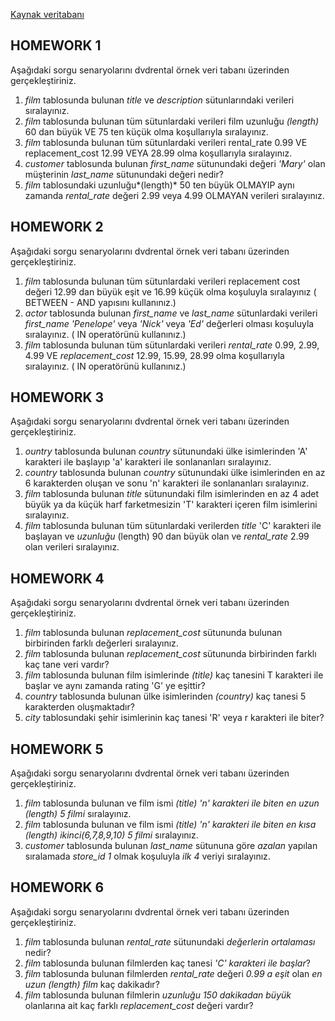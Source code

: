 
[Kaynak veritabanı](https://www.postgresqltutorial.com/wp-content/uploads/2019/05/dvdrental.zip)

## HOMEWORK 1

Aşağıdaki sorgu senaryolarını dvdrental örnek veri tabanı üzerinden gerçekleştiriniz.

1. *film* tablosunda bulunan *title* ve *description* sütunlarındaki verileri sıralayınız.
2. *film* tablosunda bulunan tüm sütunlardaki verileri film uzunluğu *(length)* 60 dan büyük VE 75 ten küçük olma koşullarıyla sıralayınız.
3. *film* tablosunda bulunan tüm sütunlardaki verileri rental_rate 0.99 VE replacement_cost 12.99 VEYA 28.99 olma koşullarıyla sıralayınız.
4. *customer* tablosunda bulunan *first_name* sütunundaki değeri *'Mary'* olan müşterinin *last_name* sütunundaki değeri nedir?
5. *film* tablosundaki uzunluğu*(length)* 50 ten büyük OLMAYIP aynı zamanda *rental_rate* değeri 2.99 veya 4.99 OLMAYAN verileri sıralayınız.


## HOMEWORK 2

Aşağıdaki sorgu senaryolarını dvdrental örnek veri tabanı üzerinden gerçekleştiriniz.

1. *film* tablosunda bulunan tüm sütunlardaki verileri replacement cost değeri 12.99 dan büyük eşit ve 16.99 küçük olma koşuluyla sıralayınız ( BETWEEN - AND yapısını kullanınız.)
2. *actor* tablosunda bulunan *first_name* ve *last_name* sütunlardaki verileri *first_name* *'Penelope'* veya *'Nick'* veya *'Ed'* değerleri olması koşuluyla sıralayınız. ( IN operatörünü kullanınız.)
3. *film* tablosunda bulunan tüm sütunlardaki verileri *rental_rate* 0.99, 2.99, 4.99 VE *replacement_cost* 12.99, 15.99, 28.99 olma koşullarıyla sıralayınız. ( IN operatörünü kullanınız.)


## HOMEWORK 3

Aşağıdaki sorgu senaryolarını dvdrental örnek veri tabanı üzerinden gerçekleştiriniz.

1. *ountry* tablosunda bulunan *country* sütunundaki ülke isimlerinden 'A' karakteri ile başlayıp 'a' karakteri ile sonlananları sıralayınız.
2. *country* tablosunda bulunan *country* sütunundaki ülke isimlerinden en az 6 karakterden oluşan ve sonu 'n' karakteri ile sonlananları sıralayınız.
3. *film* tablosunda bulunan *title* sütunundaki film isimlerinden en az 4 adet büyük ya da küçük harf farketmesizin 'T' karakteri içeren film isimlerini sıralayınız.
4. *film* tablosunda bulunan tüm sütunlardaki verilerden *title* 'C' karakteri ile başlayan ve *uzunluğu* (length) 90 dan büyük olan ve *rental_rate* 2.99 olan verileri sıralayınız.


## HOMEWORK 4

Aşağıdaki sorgu senaryolarını dvdrental örnek veri tabanı üzerinden gerçekleştiriniz.

1. *film* tablosunda bulunan *replacement_cost* sütununda bulunan birbirinden farklı değerleri sıralayınız.
2. *film* tablosunda bulunan *replacement_cost* sütununda birbirinden farklı kaç tane veri vardır?
3. *film* tablosunda bulunan film isimlerinde *(title)* kaç tanesini T karakteri ile başlar ve aynı zamanda rating 'G' ye eşittir?
4. *country* tablosunda bulunan ülke isimlerinden *(country)* kaç tanesi 5 karakterden oluşmaktadır?
5. *city* tablosundaki şehir isimlerinin kaç tanesi 'R' veya r karakteri ile biter?


## HOMEWORK 5

Aşağıdaki sorgu senaryolarını dvdrental örnek veri tabanı üzerinden gerçekleştiriniz.

1. *film* tablosunda bulunan ve film ismi *(title)* *'n' karakteri ile biten* *en uzun (length) 5 filmi* sıralayınız.
2. *film* tablosunda bulunan ve film ismi *(title)* *'n' karakteri ile biten* *en kısa (length) ikinci(6,7,8,9,10) 5 filmi* sıralayınız.
3. *customer* tablosunda bulunan *last_name* sütununa göre *azalan* yapılan sıralamada *store_id 1* olmak koşuluyla *ilk 4* veriyi sıralayınız.


## HOMEWORK 6

Aşağıdaki sorgu senaryolarını dvdrental örnek veri tabanı üzerinden gerçekleştiriniz.

1.  *film* tablosunda bulunan *rental_rate* sütunundaki *değerlerin ortalaması* nedir?
2.  *film* tablosunda bulunan filmlerden kaç tanesi *'C' karakteri ile başlar*?
3.  *film* tablosunda bulunan filmlerden *rental_rate* değeri *0.99 a eşit* olan *en uzun (length) film* kaç dakikadır?
4.  *film* tablosunda bulunan filmlerin *uzunluğu 150 dakikadan büyük* olanlarına ait kaç farklı *replacement_cost* değeri vardır?
